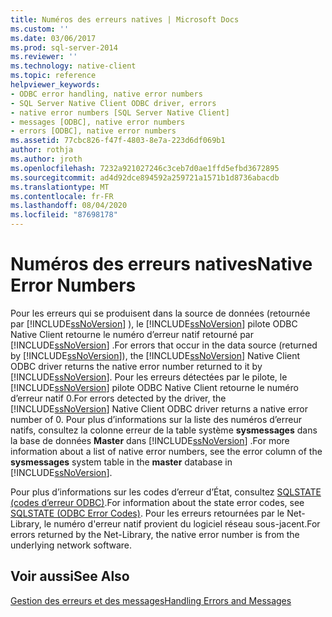 ```yaml
---
title: Numéros des erreurs natives | Microsoft Docs
ms.custom: ''
ms.date: 03/06/2017
ms.prod: sql-server-2014
ms.reviewer: ''
ms.technology: native-client
ms.topic: reference
helpviewer_keywords:
- ODBC error handling, native error numbers
- SQL Server Native Client ODBC driver, errors
- native error numbers [SQL Server Native Client]
- messages [ODBC], native error numbers
- errors [ODBC], native error numbers
ms.assetid: 77cbc826-f47f-4803-8e7a-223d6df069b1
author: rothja
ms.author: jroth
ms.openlocfilehash: 7232a921027246c3ceb7d0ae1ffd5efbd3672895
ms.sourcegitcommit: ad4d92dce894592a259721a1571b1d8736abacdb
ms.translationtype: MT
ms.contentlocale: fr-FR
ms.lasthandoff: 08/04/2020
ms.locfileid: "87698178"
---
```

# <a name="native-error-numbers"></a><span data-ttu-id="59992-102">Numéros des erreurs natives</span><span class="sxs-lookup"><span data-stu-id="59992-102">Native Error Numbers</span></span>
  <span data-ttu-id="59992-103">Pour les erreurs qui se produisent dans la source de données (retournée par [!INCLUDE[ssNoVersion](../../includes/ssnoversion-md.md)] ), le [!INCLUDE[ssNoVersion](../../includes/ssnoversion-md.md)] pilote ODBC Native Client retourne le numéro d’erreur natif retourné par [!INCLUDE[ssNoVersion](../../includes/ssnoversion-md.md)] .</span><span class="sxs-lookup"><span data-stu-id="59992-103">For errors that occur in the data source (returned by [!INCLUDE[ssNoVersion](../../includes/ssnoversion-md.md)]), the [!INCLUDE[ssNoVersion](../../includes/ssnoversion-md.md)] Native Client ODBC driver returns the native error number returned to it by [!INCLUDE[ssNoVersion](../../includes/ssnoversion-md.md)].</span></span> <span data-ttu-id="59992-104">Pour les erreurs détectées par le pilote, le [!INCLUDE[ssNoVersion](../../includes/ssnoversion-md.md)] pilote ODBC Native Client retourne le numéro d’erreur natif 0.</span><span class="sxs-lookup"><span data-stu-id="59992-104">For errors detected by the driver, the [!INCLUDE[ssNoVersion](../../includes/ssnoversion-md.md)] Native Client ODBC driver returns a native error number of 0.</span></span> <span data-ttu-id="59992-105">Pour plus d’informations sur la liste des numéros d’erreur natifs, consultez la colonne erreur de la table système **sysmessages** dans la base de données **Master** dans [!INCLUDE[ssNoVersion](../../includes/ssnoversion-md.md)] .</span><span class="sxs-lookup"><span data-stu-id="59992-105">For more information about a list of native error numbers, see the error column of the **sysmessages** system table in the **master** database in [!INCLUDE[ssNoVersion](../../includes/ssnoversion-md.md)].</span></span>  
  
 <span data-ttu-id="59992-106">Pour plus d’informations sur les codes d’erreur d’État, consultez [SQLSTATE &#40;codes d’erreur ODBC&#41;](sqlstate-odbc-error-codes.md).</span><span class="sxs-lookup"><span data-stu-id="59992-106">For information about the state error codes, see [SQLSTATE &#40;ODBC Error Codes&#41;](sqlstate-odbc-error-codes.md).</span></span> <span data-ttu-id="59992-107">Pour les erreurs retournées par le Net-Library, le numéro d'erreur natif provient du logiciel réseau sous-jacent.</span><span class="sxs-lookup"><span data-stu-id="59992-107">For errors returned by the Net-Library, the native error number is from the underlying network software.</span></span>  
  
## <a name="see-also"></a><span data-ttu-id="59992-108">Voir aussi</span><span class="sxs-lookup"><span data-stu-id="59992-108">See Also</span></span>  
 [<span data-ttu-id="59992-109">Gestion des erreurs et des messages</span><span class="sxs-lookup"><span data-stu-id="59992-109">Handling Errors and Messages</span></span>](handling-errors-and-messages.md)  
  
  
